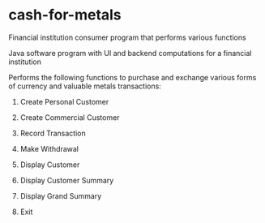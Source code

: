 # cash-for-metals
Financial institution consumer program that performs various functions

Java software program with UI and backend computations for a financial institution

Performs the following functions to purchase and exchange various forms of currency and valuable metals transactions:

1. Create Personal Customer

2. Create Commercial Customer

3. Record Transaction

4. Make Withdrawal

5. Display Customer

6. Display Customer Summary

7. Display Grand Summary

8. Exit
